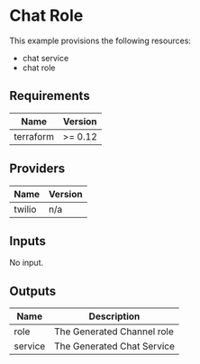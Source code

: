 # Chat Role

This example provisions the following resources:

- chat service
- chat role

## Requirements

| Name      | Version |
| --------- | ------- |
| terraform | >= 0.12 |

## Providers

| Name   | Version |
| ------ | ------- |
| twilio | n/a     |

## Inputs

No input.

## Outputs

| Name    | Description                |
| ------- | -------------------------- |
| role    | The Generated Channel role |
| service | The Generated Chat Service |
